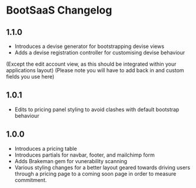 # BootSaaS Changelog

## 1.1.0

- Introduces a devise generator for bootstrapping devise views
- Adds a devise registration controller for customising devise behaviour

(Except the edit account view, as this should be integrated within your applications layout)
(Please note you will have to add back in and custom fields you use here)

## 1.0.1

- Edits to pricing panel styling to avoid clashes with default bootstrap behaviour

## 1.0.0

- Introduces a pricing table
- Introduces partials for navbar, footer, and mailchimp form
- Adds Brakeman gem for vunerability scanning
- Various styling changes for a better layout geared towards driving users through a pricing page to a coming soon page in order to measure commitment.